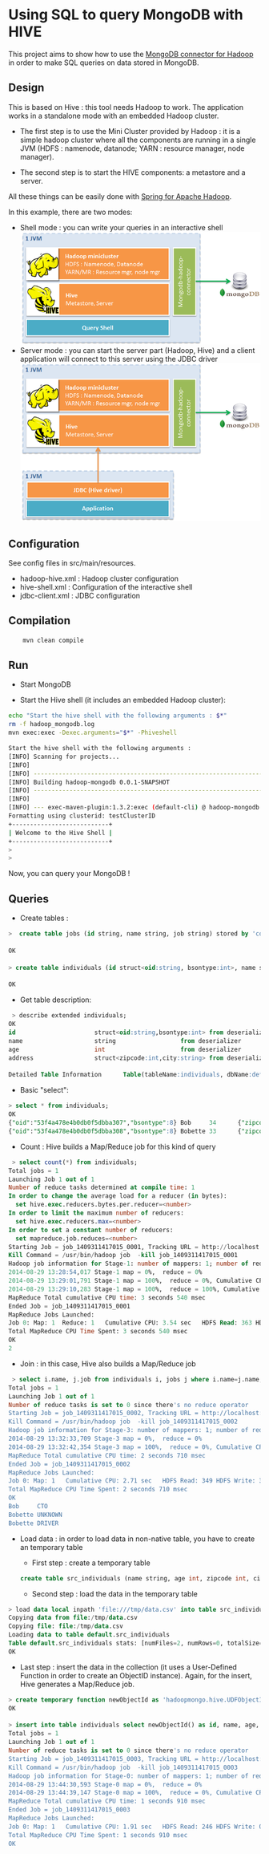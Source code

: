 Using SQL to query MongoDB with HIVE
====================================

This project aims to show how to use the [MongoDB connector for Hadoop](http://docs.mongodb.org/ecosystem/tools/hadoop/) in order to make SQL queries on data stored in MongoDB.

## Design
This is based on Hive : this tool needs Hadoop to work. The application works in a standalone mode with an embedded Hadoop cluster. 

* The first step is to use the Mini Cluster provided by Hadoop : it is a simple hadoop cluster where all the components are running in a single JVM (HDFS : namenode, datanode; YARN : resource manager, node manager).

* The second step is to start the HIVE components: a metastore and a server.

All these things can be easily done with [Spring for Apache Hadoop](http://projects.spring.io/spring-hadoop/).

In this example, there are two modes:
* Shell mode : you can write your queries in an interactive shell
![Shell mode](/docs/shell.png)
* Server mode : you can start the server part (Hadoop, Hive) and a client application will connect to this server using the JDBC driver
![JDBC mode](/docs/jdbc.png)

## Configuration

See config files in src/main/resources.
* hadoop-hive.xml : Hadoop cluster configuration
* hive-shell.xml : Configuration of the interactive shell
* jdbc-client.xml : JDBC configuration

## Compilation

``` bash
    mvn clean compile
```

## Run

* Start MongoDB

* Start the Hive shell (it includes an embedded Hadoop cluster):
``` bash
echo "Start the hive shell with the following arguments : $*"
rm -f hadoop_mongodb.log
mvn exec:exec -Dexec.arguments="$*" -Phiveshell
```

``` bash
Start the hive shell with the following arguments :
[INFO] Scanning for projects...
[INFO]
[INFO] ------------------------------------------------------------------------
[INFO] Building hadoop-mongodb 0.0.1-SNAPSHOT
[INFO] ------------------------------------------------------------------------
[INFO]
[INFO] --- exec-maven-plugin:1.3.2:exec (default-cli) @ hadoop-mongodb ---
Formatting using clusterid: testClusterID
+---------------------------+
| Welcome to the Hive Shell |
+---------------------------+
>
>
```


Now, you can query your MongoDB !

## Queries

* Create tables :
``` SQL
>  create table jobs (id string, name string, job string) stored by 'com.mongodb.hadoop.hive.MongoStorageHandler' WITH SERDEPROPERTIES('mongo.columns.mapping'='{"id":"_id"}') TBLPROPERTIES('mongo.uri'='mongodb://localhost:27017/test.jobs');

OK

> create table individuals (id struct<oid:string, bsontype:int>, name string, age int, address struct<zipcode:int, city:string>) stored by 'com.mongodb.hadoop.hive.MongoStorageHandler' WITH SERDEPROPERTIES('mongo.columns.mapping'='{"id":"_id"}') TBLPROPERTIES('mongo.uri'='mongodb://localhost:27017/test.individuals', 'columns.comments'='');

OK
```

* Get table description:
``` SQL
 > describe extended individuals;
OK
id                      struct<oid:string,bsontype:int> from deserializer
name                    string                  from deserializer
age                     int                     from deserializer
address                 struct<zipcode:int,city:string> from deserializer

Detailed Table Information      Table(tableName:individuals, dbName:default, owner:cdnhdckk, createTime:1409238198, lastAccessTime:0, retention:0, sd:StorageDescriptor(cols:[FieldSchema(name:id, type:struct<oid:string,bsontype:int>, comment:null), FieldSchema(name:name, type:string, comment:null), FieldSchema(name:age, type:int, comment:null), FieldSchema(name:address, type:struct<zipcode:int,city:string>, comment:null)], location:file:/tmp/individuals, inputFormat:com.mongodb.hadoop.hive.input.HiveMongoInputFormat, outputFormat:com.mongodb.hadoop.hive.output.HiveMongoOutputFormat, compressed:false, numBuckets:-1, serdeInfo:SerDeInfo(name:null, serializationLib:com.mongodb.hadoop.hive.BSONSerDe, parameters:{serialization.format=1, mongo.columns.mapping={"id":"_id"}}), bucketCols:[], sortCols:[], parameters:{}, skewedInfo:SkewedInfo(skewedColNames:[], skewedColValues:[], skewedColValueLocationMaps:{}), storedAsSubDirectories:false), partitionKeys:[], parameters:{numFiles=0, mongo.uri=mongodb://localhost:27017/test.individuals, columns.comments=, transient_lastDdlTime=1409238198, COLUMN_STATS_ACCURATE=false, totalSize=0, numRows=-1, storage_handler=com.mongodb.hadoop.hive.MongoStorageHandler, rawDataSize=-1}, viewOriginalText:null, viewExpandedText:null, tableType:MANAGED_TABLE)
```


* Basic "select":
``` SQL
> select * from individuals;
OK
{"oid":"53f4a478e4b0db0f5dbba307","bsontype":8} Bob     34      {"zipcode":12345,"city":"ICI"}
{"oid":"53f4a478e4b0db0f5dbba308","bsontype":8} Bobette 33      {"zipcode":54321,"city":"LA-BAS"}
```

* Count : Hive builds a Map/Reduce job for this kind of query

``` SQL
 > select count(*) from individuals;
Total jobs = 1
Launching Job 1 out of 1
Number of reduce tasks determined at compile time: 1
In order to change the average load for a reducer (in bytes):
  set hive.exec.reducers.bytes.per.reducer=<number>
In order to limit the maximum number of reducers:
  set hive.exec.reducers.max=<number>
In order to set a constant number of reducers:
  set mapreduce.job.reduces=<number>
Starting Job = job_1409311417015_0001, Tracking URL = http://localhost:27800/proxy/application_1409311417015_0001/
Kill Command = /usr/bin/hadoop job  -kill job_1409311417015_0001
Hadoop job information for Stage-1: number of mappers: 1; number of reducers: 1
2014-08-29 13:28:54,017 Stage-1 map = 0%,  reduce = 0%
2014-08-29 13:29:01,791 Stage-1 map = 100%,  reduce = 0%, Cumulative CPU 1.78 sec
2014-08-29 13:29:10,283 Stage-1 map = 100%,  reduce = 100%, Cumulative CPU 3.54 sec
MapReduce Total cumulative CPU time: 3 seconds 540 msec
Ended Job = job_1409311417015_0001
MapReduce Jobs Launched:
Job 0: Map: 1  Reduce: 1   Cumulative CPU: 3.54 sec   HDFS Read: 363 HDFS Write: 2 SUCCESS
Total MapReduce CPU Time Spent: 3 seconds 540 msec
OK
2
```

* Join : in this case, Hive also builds a Map/Reduce job

``` SQL
 > select i.name, j.job from individuals i, jobs j where i.name=j.name;
Total jobs = 1
Launching Job 1 out of 1
Number of reduce tasks is set to 0 since there's no reduce operator
Starting Job = job_1409311417015_0002, Tracking URL = http://localhost:27800/proxy/application_1409311417015_0002/
Kill Command = /usr/bin/hadoop job  -kill job_1409311417015_0002
Hadoop job information for Stage-3: number of mappers: 1; number of reducers: 0
2014-08-29 13:32:33,709 Stage-3 map = 0%,  reduce = 0%
2014-08-29 13:32:42,354 Stage-3 map = 100%,  reduce = 0%, Cumulative CPU 2.71 sec
MapReduce Total cumulative CPU time: 2 seconds 710 msec
Ended Job = job_1409311417015_0002
MapReduce Jobs Launched:
Job 0: Map: 1   Cumulative CPU: 2.71 sec   HDFS Read: 349 HDFS Write: 39 SUCCESS
Total MapReduce CPU Time Spent: 2 seconds 710 msec
OK
Bob     CTO
Bobette UNKNOWN
Bobette DRIVER

```

* Load data : in order to load data in non-native table, you have to create an temporary table
  * First step : create a temporary table
  ``` SQL
  create table src_individuals (name string, age int, zipcode int, city string) row format delimited fields terminated by ',';
  ```

  * Second step : load the data in the temporary table
``` SQL
> load data local inpath 'file:///tmp/data.csv' into table src_individuals;
Copying data from file:/tmp/data.csv
Copying file: file:/tmp/data.csv
Loading data to table default.src_individuals
Table default.src_individuals stats: [numFiles=2, numRows=0, totalSize=82, rawDataSize=0]
OK
```

  * Last step : insert the data in the collection (it uses a User-Defined Function in order to create an ObjectID instance). Again, for the insert, Hive generates a Map/Reduce job.
``` SQL
> create temporary function newObjectId as 'hadoopmongo.hive.UDFObjectId';
OK

> insert into table individuals select newObjectId() as id, name, age, named_struct('zipcode', zipcode, 'city', city) as address from src_individuals;
Total jobs = 1
Launching Job 1 out of 1
Number of reduce tasks is set to 0 since there's no reduce operator
Starting Job = job_1409311417015_0003, Tracking URL = http://localhost:27800/proxy/application_1409311417015_0003/
Kill Command = /usr/bin/hadoop job  -kill job_1409311417015_0003
Hadoop job information for Stage-0: number of mappers: 1; number of reducers: 0
2014-08-29 13:44:30,593 Stage-0 map = 0%,  reduce = 0%
2014-08-29 13:44:39,147 Stage-0 map = 100%,  reduce = 0%, Cumulative CPU 1.91 sec
MapReduce Total cumulative CPU time: 1 seconds 910 msec
Ended Job = job_1409311417015_0003
MapReduce Jobs Launched:
Job 0: Map: 1   Cumulative CPU: 1.91 sec   HDFS Read: 246 HDFS Write: 0 SUCCESS
Total MapReduce CPU Time Spent: 1 seconds 910 msec
OK

```